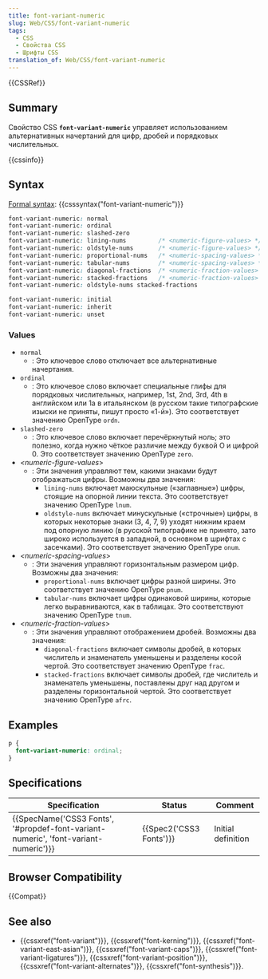 ```yaml
---
title: font-variant-numeric
slug: Web/CSS/font-variant-numeric
tags:
  - CSS
  - Свойства CSS
  - Шрифты CSS
translation_of: Web/CSS/font-variant-numeric
---
```


{{CSSRef}}

## Summary

Свойство CSS **`font-variant-numeric`** управляет использованием альтернативных начертаний для цифр, дробей и порядковых числительных.

{{cssinfo}}

## Syntax

[Formal syntax](/ru/docs/CSS/Value_definition_syntax): {{csssyntax("font-variant-numeric")}}

```css
font-variant-numeric: normal
font-variant-numeric: ordinal
font-variant-numeric: slashed-zero
font-variant-numeric: lining-nums         /* <numeric-figure-values> */
font-variant-numeric: oldstyle-nums       /* <numeric-figure-values> */
font-variant-numeric: proportional-nums   /* <numeric-spacing-values> */
font-variant-numeric: tabular-nums        /* <numeric-spacing-values> */
font-variant-numeric: diagonal-fractions  /* <numeric-fraction-values> */
font-variant-numeric: stacked-fractions   /* <numeric-fraction-values> */
font-variant-numeric: oldstyle-nums stacked-fractions

font-variant-numeric: initial
font-variant-numeric: inherit
font-variant-numeric: unset
```

### Values

- `normal`
  - : Это ключевое слово отключает все альтернативные начертания.
- `ordinal`
  - : Это ключевое слово включает специальные глифы для порядковых числительных, например, 1st, 2nd, 3rd, 4th в английском или 1a в итальянском (в русском такие типографские изыски не приняты, пишут просто «1-й»). Это соответствует значению OpenType `ordn`.
- `slashed-zero`
  - : Это ключевое слово включает перечёркнутый ноль; это полезно, когда нужно чёткое различие между буквой O и цифрой 0. Это соответствует значению OpenType `zero`.
- _\<numeric-figure-values_>
  - : Эти значения управляют тем, какими знаками будут отображаться цифры. Возможны два значения:
    - `lining-nums` включает маюскульные («заглавные») цифры, стоящие на опорной линии текста. Это соответствует значению OpenType `lnum`.
    - `oldstyle-nums` включает минускульные («строчные») цифры, в которых некоторые знаки (3, 4, 7, 9) уходят нижним краем под опорную линию (в русской типографике не принято, зато широко используется в западной, в основном в шрифтах с засечками). Это соответствует значению OpenType `onum`.
- _\<numeric-spacing-values_>
  - : Эти значения управляют горизонтальным размером цифр. Возможны два значения:
    - `proportional-nums` включает цифры разной ширины. Это соответствует значению OpenType `pnum`.
    - `tabular-nums` включает цифры одинаковой ширины, которые легко выравниваются, как в таблицах. Это соответствуют значению OpenType `tnum`.
- _\<numeric-fraction-values_>
  - : Эти значения управляют отображением дробей. Возможны два значения:
    - `diagonal-fractions` включает символы дробей, в которых числитель и знаменатель уменьшены и разделены косой чертой. Это соответствует значению OpenType `frac`.
    - `stacked-fractions` включает символы дробей, где числитель и знаменатель уменьшены, поставлены друг над другом и разделены горизонтальной чертой. Это соответствует значению OpenType `afrc`.

## Examples

```css
p {
  font-variant-numeric: ordinal;
}
```

## Specifications

| Specification                                                                                                    | Status                           | Comment            |
| ---------------------------------------------------------------------------------------------------------------- | -------------------------------- | ------------------ |
| {{SpecName('CSS3 Fonts', '#propdef-font-variant-numeric', 'font-variant-numeric')}} | {{Spec2('CSS3 Fonts')}} | Initial definition |

## Browser Compatibility

{{Compat}}

## See also

- {{cssxref("font-variant")}}, {{cssxref("font-kerning")}}, {{cssxref("font-variant-east-asian")}}, {{cssxref("font-variant-caps")}}, {{cssxref("font-variant-ligatures")}}, {{cssxref("font-variant-position")}}, {{cssxref("font-variant-alternates")}}, {{cssxref("font-synthesis")}}.
